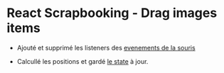 # React Scrapbooking - Drag images items

* Ajouté et supprimé les listeners des [evenements de la souris](https://developer.mozilla.org/fr/docs/Web/API/MouseEvent)

* Calcullé les positions et gardé [le state](https://reactjs.org/docs/state-and-lifecycle.html) à jour.
 